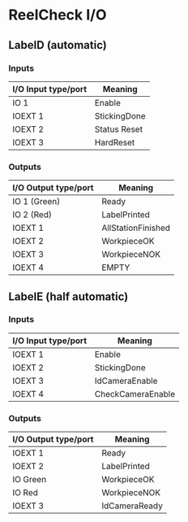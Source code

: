 ﻿# ReelCheck I/O
## LabelD (automatic)
### Inputs
| I/O Input type/port | Meaning      |
|---------------------|--------------|
| IO 1                | Enable       |
| IOEXT 1             | StickingDone |
| IOEXT 2             | Status Reset |
| IOEXT 3             | HardReset    |
### Outputs
| I/O Output type/port | Meaning            |
|----------------------|--------------------|
| IO 1 (Green)         | Ready              |
| IO 2 (Red)           | LabelPrinted       |
| IOEXT 1              | AllStationFinished |
| IOEXT 2              | WorkpieceOK        |
| IOEXT 3              | WorkpieceNOK       |
| IOEXT 4              | EMPTY              |

## LabelE (half automatic)
### Inputs
| I/O Input type/port | Meaning           |
|---------------------|-------------------|
| IOEXT 1             | Enable            |
| IOEXT 2             | StickingDone      |
| IOEXT 3             | IdCameraEnable    |
| IOEXT 4             | CheckCameraEnable |
### Outputs
| I/O Output type/port | Meaning            |
|----------------------|--------------------|
| IOEXT 1              | Ready              |
| IOEXT 2              | LabelPrinted       |
| IO Green             | WorkpieceOK        |
| IO Red               | WorkpieceNOK       |
| IOEXT 3              | IdCameraReady      |
